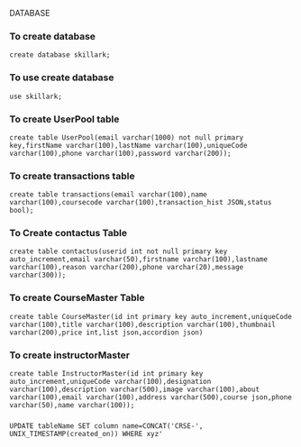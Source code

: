 DATABASE
### To create database 
```
create database skillark;
```
### To use create database
```
use skillark;
```

### To create UserPool table
```
create table UserPool(email varchar(1000) not null primary key,firstName varchar(100),lastName varchar(100),uniqueCode varchar(100),phone varchar(100),password varchar(200));
```
### To create  transactions table
```
create table transactions(email varchar(100),name varchar(100),coursecode varchar(100),transaction_hist JSON,status bool);
```
### To Create contactus Table
```
create table contactus(userid int not null primary key auto_increment,email varchar(50),firstname varchar(100),lastname varchar(100),reason varchar(200),phone varchar(20),message varchar(300));
```
### To create CourseMaster Table
```
create table CourseMaster(id int primary key auto_increment,uniqueCode varchar(100),title varchar(100),description varchar(100),thumbnail varchar(200),price int,list json,accordion json)
```

### To create instructorMaster 
```
create table InstructorMaster(id int primary key auto_increment,uniqueCode varchar(100),designation varchar(100),description varchar(500),image varchar(100),about varchar(100),email varchar(100),address varchar(500),course json,phone varchar(50),name varchar(100));
```

###
```
UPDATE tableName SET column name=CONCAT('CRSE-', UNIX_TIMESTAMP(created_on)) WHERE xyz'
```